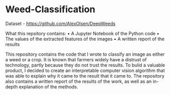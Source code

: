 # Weed-Classification

Dataset - https://github.com/AlexOlsen/DeepWeeds

What this repsitory contains:
• A Jupyter Notebook of the Python code
• The values of the extracted features of the images
• A written report of the results

This repository contains the code that I wrote to classify an image as either a weed or a crop.  It is known that farmers widely have a distrust of technology, partly because they do not trust the results.  To bulid a valuable product, I decided to create an interpretable computer vision algorithm that was able to explain why it came to the result that it came to.  The repository also contains a written report of the results of the work, as well as an in-depth explanation of the methods.
